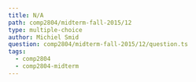 ```yaml
---
title: N/A
path: comp2804/midterm-fall-2015/12
type: multiple-choice
author: Michiel Smid
question: comp2804/midterm-fall-2015/12/question.ts
tags:
  - comp2804
  - comp2804-midterm
---
```

